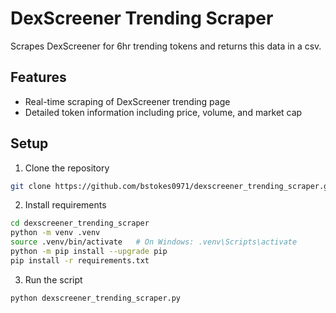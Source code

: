 # DexScreener Trending Scraper

Scrapes DexScreener for 6hr trending tokens and returns this data in a csv. 

## Features
- Real-time scraping of DexScreener trending page
- Detailed token information including price, volume, and market cap

## Setup
1. Clone the repository
```bash
git clone https://github.com/bstokes0971/dexscreener_trending_scraper.git
```

2. Install requirements

```bash
cd dexscreener_trending_scraper
python -m venv .venv
source .venv/bin/activate   # On Windows: .venv\Scripts\activate
python -m pip install --upgrade pip
pip install -r requirements.txt
```

3. Run the script
```bash
python dexscreener_trending_scraper.py
```

